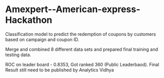 # Amexpert--American-express-Hackathon

Classification model to predict the redemption of coupons by customers based on campaign and coupon ID.

Merge and combined 8 different data sets and prepared final training and testing data.

ROC on leader board - 0.8353, Got ranked 360 (Public Leaderbaod). Final Result still need to be published by Analytics Vidhya
